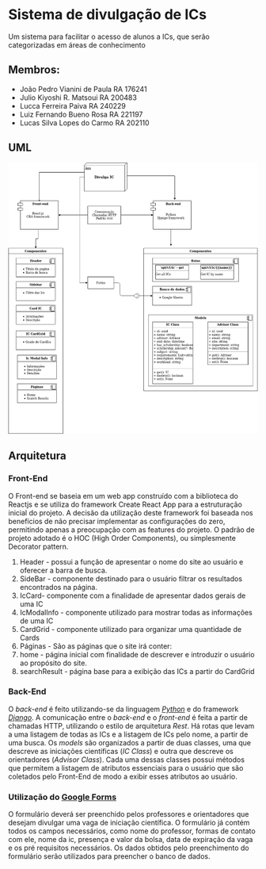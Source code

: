 # Sistema de divulgação de ICs
Um sistema para facilitar o acesso de alunos a ICs, que serão categorizadas em áreas de conhecimento
## Membros:
* João Pedro Vianini de Paula RA 176241
* Julio Kiyoshi R. Matsoui RA 200483
* Lucca Ferreira Paiva RA 240229
* Luiz Fernando Bueno Rosa RA 221197
* Lucas Silva Lopes do Carmo RA 202110

## UML

![](/images/UML-Divulga-IC.png)
## Arquitetura


### Front-End
O Front-end se baseia em um web app construído com a biblioteca do Reactjs e se utiliza do framework Create React App para a estruturação inicial do projeto. A decisão da utilização deste framework foi baseada nos benefícios de não precisar implementar as configurações do zero, permitindo apenas a preocupação com as features do projeto. O padrão de projeto adotado é o HOC (High Order Components), ou simplesmente Decorator pattern.

1. Header - possui a função de apresentar o nome do site ao usuário e oferecer a barra de busca.
1. SideBar - componente destinado para o usuário filtrar os resultados encontrados na página.
1. IcCard- componente com a finalidade de apresentar dados gerais de uma IC
1. IcModalInfo - componente utilizado para mostrar todas as informações de uma IC
1. CardGrid - componente utilizado para organizar uma quantidade de Cards
1. Páginas - São as páginas que o site irá conter:
1. home - página inicial com finalidade de descrever e introduzir o usuário ao propósito do site.
1. searchResult - página base para a exibição das ICs a partir do CardGrid



### Back-End
O *back-end* é feito utilizando-se da linguagem [*Python*](https://www.python.org/) e do framework [*Django*](https://www.djangoproject.com/). 
A comunicação entre o *back-end* e o *front-end* é feita a partir de chamadas HTTP, 
utilizando o estilo de arquitetura *Rest*. Há rotas que levam a uma listagem de todas
as ICs e a listagem de ICs pelo nome, a partir de uma busca. Os *models* são organizados
a partir de duas classes, uma que descreve as iniciações científicas (*IC Class*) e outra
que descreve os orientadores (*Advisor Class*). Cada uma dessas classes possui métodos que
permitem a listagem de atributos essenciais para o usuário que são coletados pelo Front-End
de modo a exibir esses atributos ao usuário.



### Utilização do [Google Forms](https://forms.google.com) 
O formulário deverá ser preenchido pelos professores e orientadores que desejam divulgar uma
vaga de iniciação científica. O formulário já contém todos os campos necessários, como nome do
professor, formas de contato com ele, nome da ic, presença e valor da bolsa, data de expiração
da vaga e os pré requisitos necessários. Os dados obtidos pelo preenchimento do formulário serão
utilizados para preencher o banco de dados.